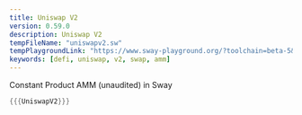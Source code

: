 ```yaml
---
title: Uniswap V2
version: 0.59.0
description: Uniswap V2
tempFileName: "uniswapv2.sw"
tempPlaygroundLink: "https://www.sway-playground.org/?toolchain=beta-5&transpile=false&gist=d5f9c08ea503f022c58d77feb4149f35"
keywords: [defi, uniswap, v2, swap, amm]
---
```


Constant Product AMM (unaudited) in Sway

```rust
{{{UniswapV2}}}
```
